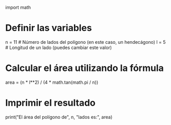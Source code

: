 import math

# Definir las variables
n = 11  # Número de lados del polígono (en este caso, un hendecágono)
l = 5   # Longitud de un lado (puedes cambiar este valor)

# Calcular el área utilizando la fórmula
area = (n * l**2) / (4 * math.tan(math.pi / n))

# Imprimir el resultado
print("El área del polígono de", n, "lados es:", area)
